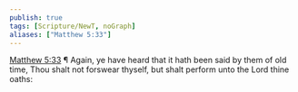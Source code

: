 ```yaml
---
publish: true
tags: [Scripture/NewT, noGraph]
aliases: ["Matthew 5:33"]
---
```

[Matthew 5:33](https://churchofjesuschrist.org/study/scriptures/nt/matt/5?lang=eng&id=p33#p33) ¶ Again, ye have heard that it hath been said by them of old time, Thou shalt not forswear thyself, but shalt perform unto the Lord thine oaths:
